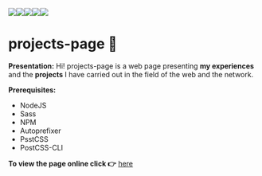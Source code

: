 ![](https://img.shields.io/badge/html5-%23E34F26.svg?style=for-the-badge&logo=html5&logoColor=white)![](https://img.shields.io/badge/CSS3-1572B6?style=for-the-badge&logo=css3&logoColor=white)![](https://img.shields.io/badge/Sass-CC6699?style=for-the-badge&logo=sass&logoColor=white)![](https://img.shields.io/badge/node.js-6DA55F?style=for-the-badge&logo=node.js&logoColor=white)![](https://img.shields.io/badge/NPM-%23000000.svg?style=for-the-badge&logo=npm&logoColor=white)
# projects-page :feet: 

**Presentation:**
Hi! projects-page is a web page presenting **my experiences** and the **projects** I have carried out in the field of the web and the network.

**Prerequisites:**
- NodeJS
- Sass
- NPM
- Autoprefixer
-  PsstCSS
-  PostCSS-CLI

**To view the page online click :point_right:** [here]((https://cla31.github.io/projects-page/))


